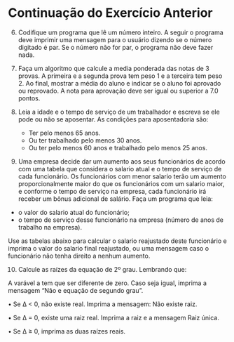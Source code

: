 # Continuação do Exercício Anterior

6. Codifique um programa que lê um número inteiro. A seguir o programa deve imprimir uma mensagem para o usuário dizendo se o número digitado é par. Se o número não for par, o programa não deve fazer nada.

7. Faça um algoritmo que calcule a media ponderada das notas de 3 provas. A primeira e  a segunda prova tem peso 1 e a terceira tem peso 2. Ao final, mostrar a média do aluno e indicar se o aluno foi aprovado ou reprovado. A nota para aprovação deve ser igual ou  superior a 7.0 pontos. 

8. Leia a idade e o tempo de serviço de um trabalhador e escreva se ele pode ou não se  aposentar. As condições para aposentadoria são:
   - Ter pelo menos 65 anos.
   - Ou ter trabalhado pelo menos 30 anos.
   - Ou ter pelo menos 60 anos e trabalhado pelo menos 25 anos. 

9. Uma empresa decide dar um aumento aos seus funcionários de acordo com uma tabela que considera o salario atual e o tempo de serviço de cada funcionário. Os funcionários com menor salario terão um aumento proporcionalmente maior do que os funcionários  com um salario maior, e conforme o tempo de serviço na empresa, cada funcionário irá receber um bônus adicional de salário. Faça um programa que leia:

- o valor do salario atual do funcionário; 
- o tempo de serviço desse funcionário na empresa (número de anos de trabalho na empresa).

Use as tabelas abaixo para calcular o salario reajustado deste funcionário e imprima o valor do salario final reajustado, ou uma mensagem caso o funcionário não tenha direito a nenhum aumento. 

10. Calcule as raízes da equação de 2º grau. Lembrando que:



A varável a tem que ser diferente de zero. Caso seja igual, imprima a mensagem “Não e equação de segundo grau”. 

• Se ∆ < 0, não existe real. Imprima a mensagem: Não existe raiz. 

• Se ∆ = 0, existe uma raiz real. Imprima a raiz e a mensagem Raiz  única.

• Se ∆ ≥ 0, imprima as duas raízes reais. 

